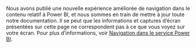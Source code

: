 Nous avons publié une nouvelle expérience améliorée de navigation dans le contenu relatif à Power BI, et nous sommes en train de mettre à jour toute notre documentation.
Il se peut que les informations et captures d’écran présentées sur cette page ne correspondent pas à ce que vous voyez sur votre écran. Pour plus d’informations, voir [Navigation dans le service Power BI](../service-the-new-power-bi-experience.md).</font>

